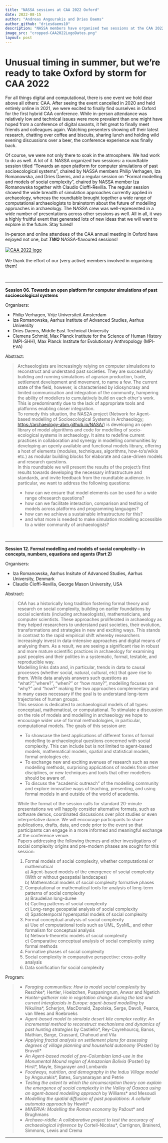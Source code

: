 ```yaml
---
title: "NASSA sessions at CAA 2022 Oxford"
date: 2022-08-15
author: "Andreas Angourakis and Dries Daems"
author_github: "driesdaems10"
description: "NASSA members have organised two sessions at the CAA 2022 in Oxford"
image_src: "cropped-CAA2022LogoDates.png"
layout: post
---
```

# Unusual timing in summer, but we’re ready to take Oxford by storm for CAA 2022

For all things digital and computational, there is one event we hold dear above all others: CAA. After seeing the event cancelled in 2020 and held entirely online in 2021, we were excited to finally find ourselves in Oxford for the first hybrid CAA conference. While in-person attendance was relatively low and technical issues were more prevalent than one might have hoped from a conference of digital savants, it felt great to finally meet friends and colleagues again. Watching presenters showing off their latest research, chatting over coffee and biscuits, sharing lunch and holding wild evening discussions over a beer, the conference experience was finally back.

Of course, we were not only there to soak in the atmosphere. We had work to do as well. A lot of it. NASSA organized two sessions: a roundtable session titled “Towards an open platform for computer simulations of past socioecological systems”, chaired by NASSA members Philip Verhagen, Iza Romanowska, and Dries Daems, and a regular session on “Formal modelling and models of social complexity”, chaired by NASSA member Iza Romanowska together with Claudio Cioffi-Revilla. The regular session showed the wide breadth of simulation approaches currently applied in archaeology, whereas the roundtable brought together a wide range of computational archaeologists to brainstorm about the future of modelling approaches in archaeology. The NASSA crew was well-represented in a wide number of presentations across other sessions as well.
All in all, it was a highly fruitful event that generated lots of new ideas that we will want to explore in the future. Stay tuned!


In-person and online attendees of the CAA annual meeting in Oxford have enjoyed not one, but **_TWO_** NASSA-flavoured sessions! 
<br><br>
<a href="https://2022.caaconference.org/" target="_blank" title="CAA 2022">
    <img src="https://archaeology-abm.github.io/NASSA-hub/assets/images/blog/cropped-CAA2022LogoDates.png" alt="CAA 2022 logo">
</a>
<br><br>
We thank the effort of our (very active) members involved in organising them!

<br>

---

**Session 06. Towards an open platform for computer simulations of past socioecological systems**

Organisers:  
- Philip Verhagen, Vrije Universiteit Amsterdam
- Iza Romanowska, Aarhus Institute of Advanced Studies, Aarhus University
- Dries Daems, Middle East Technical University
- Clemens Schmid, Max Planck Institute for the Science of Human History (MPI-SHH), Max Planck Institute for Evolutionary Anthropology (MPI-EVA)

Abstract:  
>Archaeologists are increasingly relying on computer simulations to reconstruct and understand past societies. They are successfully building and running simulations of agrarian production, trade, settlement development and movement, to name a few. The current state of the field, however, is characterised by idiosyncrasy and limited communication and integration of the community, hampering the ability of modellers to cumulatively build on each other's work. This is predominantly due to the lack of appropriate tools and platforms enabling closer integration.  
To remedy this situation, the NAS2A project (Network for Agent-based modelling of Socioecological Systems in Archaeology; https://archaeology-abm.github.io/NASA/) is developing an open library of model algorithms and code for modelling of socio-ecological systems in archaeology. It aims to redefine current practices in collaboration and synergy in modelling communities by developing an openly available and functional models library, offering a host of elements (modules, techniques, algorithms, how-to’s/wikis etc.) as modular building blocks for elaborate and case-driven models and research questions.  
In this roundtable we will present the results of the project’s first results towards developing the necessary infrastructure and standards, and invite feedback from the roundtable audience. In particular, we want to address the following questions:  
>- how can we ensure that model elements can be used for a wide range ofresearch questions?
>- how can we facilitate interaction, comparison and testing of models across platforms and
programming languages?
>- how can we achieve a sustainable infrastructure for this?
>- and what more is needed to make simulation modelling accessible to a wider community of
archaeologists?

<br>

---

**Session 12. Formal modelling and models of social complexity – in concepts, numbers, equations and agents (Part 2)**

Organisers:  
- Iza Romanowska, Aarhus Insitute of Advanced Studies, Aarhus University, Denmark
- Claudio Cioffi-Revilla, George Mason University, USA

Abstract:  
> CAA has a historically long tradition fostering formal theory and research on social complexity, building on earlier foundations by social scientists (including archaeologists), mathematicians, and computer scientists. These approaches proliferated in archaeology as they helped researchers to understand past societies, their evolution, transformations and strategies in new and exciting ways. This stands in contrast to the rapid empirical shift whereby researchers increasingly invest in data-intensive approaches and digital means of analysing them. As a result, we are seeing a significant rise in robust and more mature scientific practices in archaeology for examining past peoples and their polities in a systematic, formal, testable, and reproducible way.  
> Modelling links data and, in particular, trends in data to causal processes (whether social, natural, cultural, etc) that gave rise to them. While data analysis answers such questions as “what?”,”where?”, “when?” or “how many?”, modelling focuses on “why?” and “how?” making the two approaches complementary and in many cases necessary if the goal is to understand long-term trajectories of human groups.  
> This session is dedicated to archaeological models of all types: conceptual, mathematical, or computational. To stimulate a discussion on the role of models and modelling in archaeology we hope to encourage wider use of formal methodologies, in particular, computational models. The goals of this session are:  
> - To showcase the best applications of different forms of formal modelling to archaeological questions concerned with social complexity. This can include but is not limited to agent-based models, mathematical models, spatial and statistical models, formal ontologies etc.  
> - To exchange new and exciting avenues of research such as new modelling methods, surprising applications of models from other disciplines, or new techniques and tools that other modellers should be aware of.  
> - To discuss the “academic outreach” of the modelling community and explore innovative ways of teaching, presenting, and using formal models in and outside of the world of academia.  
> 
> While the format of the session calls for standard 20-minute presentations we will happily consider alternative formats, such as software demos, coordinated discussions over pilot studies or even interpretative dance. We will encourage participants to share publications, drafts, data, and code prior to the event so that participants can engage in a more informed and meaningful exchange at the conference venue.  
> Papers addressing the following themes and other investigations of social complexity origins and pre-modern phases are sought for this session:  
> 1. Formal models of social complexity, whether computational or mathematical  
> a) Agent-based models of the emergence of social complexity (With or without geospatial landscapes)  
> b) Mathematical models of social complexity formative phases  
> 2. Computational or mathematical tools for analysis of long-term patterns of social complexity  
> a) Braudelian long-duree  
> b) Cycling patterns of social complexity  
> c) Long-range geospatial analysis of social complexity  
> d) Spatiotemporal hyperspatial models of social complexity  
> 3. Formal conceptual analysis of social complexity  
> a) Use of computational tools such as UML, SysML, and other formalism for conceptual analysis  
> b) Network-theoretic models of social complexity  
> c) Comparative conceptual analysis of social complexity using formal methods  
> 4. Formative phases of social complexity  
> 5. Social complexity in comparative perspective: cross-polity analysis  
> 6. Data sonification for social complexity  


Program:  
> * *Foraging communities: How to model social complexity* by Reschke*, Hertler, Hoelzchen, Puspaningrum, Anwar and Ngetich  
> * *Hunter-gatherer role in vegetation change during the last and current interglacials in Europe: agent-based modelling* by Nikulina*, Scherjon, MacDonald, Zapolska, Serge, Davoli, Pearce, van Wees and Roebroeks
> * *Agent-based model to simulate desert kite complex reality: An incremental method to reconstruct mechanisms and dynamics of past hunting strategies* by Castiello*, Rey-Coyrehourcq, Banos, Mathian, Barge, Crassard, Chahoud and Vila
> * *Applying fractal analysis on settlement plans for assessing degrees of village planning and household autonomy* (Poster) by Bruvoll*
> * *An Agent-based model of pre-Columbian land-use in the Monumental Mound region of Amazonian Bolivia* (Poster) by Hirst*, Mayle, Singarayer and Lombardo
> * *Foodways, nutrition, and demography in the Indus Village model* by Angourakis*, Bates, Suryanarayan and Petrie  
> * *Testing the extent to which the circumscription theory can explain the emergence of social complexity in the Valley of Oaxaca using an agent-based modelling approach* by Williams* and Mesoudi  
> * *Modelling the spatial diffusion of past populations: A cellular automata approach* by Hewitt*  
> * *MINERVA: Modelling the Roman economy* by Pažout* and Brughmans  
> * *Archaeo-riddle: A collaborative project to test the accuracy of archaeological inference* by Cortell-Nicolau*, Carrignon, Brainerd, Simmons, Lewis and Crema

---
